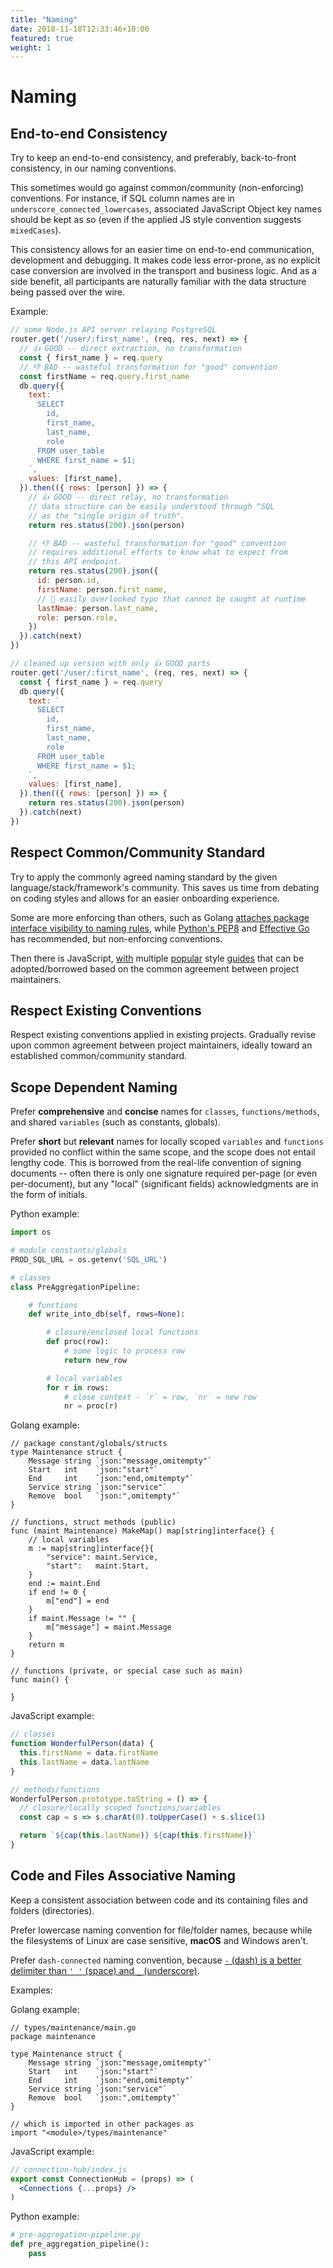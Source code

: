 ```yaml
---
title: "Naming"
date: 2018-11-18T12:33:46+10:00
featured: true
weight: 1
---
```


# Naming

## End-to-end Consistency

Try to keep an end-to-end consistency, and preferably, back-to-front consistency, in our naming conventions.

This sometimes would go against common/community (non-enforcing) conventions. For instance, if SQL column names are in `underscore_connected_lowercases`, associated JavaScript Object key names should be kept as so (even if the applied JS style convention suggests `mixedCases`).

This consistency allows for an easier time on end-to-end communication, development and debugging. It makes code less error-prone, as no explicit case conversion are involved in the transport and business logic. And as a side benefit, all participants are naturally familiar with the data structure being passed over the wire.

Example:

```javascript
// some Node.js API server relaying PostgreSQL
router.get('/user/:first_name', (req, res, next) => {
  // 👍 GOOD -- direct extraction, no transformation
  const { first_name } = req.query
  // 👎 BAD -- wasteful transformation for "good" convention
  const firstName = req.query.first_name
  db.query({
    text: `
      SELECT
        id,
        first_name,
        last_name,
        role
      FROM user_table
      WHERE first_name = $1;
    `,
    values: [first_name],
  }).then(({ rows: [person] }) => {
    // 👍 GOOD -- direct relay, no transformation
    // data structure can be easily understood through ^SQL
    // as the "single origin of truth".
    return res.status(200).json(person)

    // 👎 BAD -- wasteful transformation for "good" convention
    // requires additional efforts to know what to expect from
    // this API endpoint.
    return res.status(200).json({
      id: person.id,
      firstName: person.first_name,
      // 👀 easily overlooked typo that cannot be caught at runtime
      lastNmae: person.last_name,
      role: person.role,
    })
  }).catch(next)
})

// cleaned up version with only 👍 GOOD parts
router.get('/user/:first_name', (req, res, next) => {
  const { first_name } = req.query
  db.query({
    text: `
      SELECT
        id,
        first_name,
        last_name,
        role
      FROM user_table
      WHERE first_name = $1;
    `,
    values: [first_name],
  }).then(({ rows: [person] }) => {
    return res.status(200).json(person)
  }).catch(next)
})
```

## Respect Common/Community Standard

Try to apply the commonly agreed naming standard by the given language/stack/framework's community. This saves us time from debating on coding styles and allows for an easier onboarding experience.

Some are more enforcing than others, such as Golang [attaches package interface visibility to naming rules](https://tour.golang.org/basics/3), while [Python's PEP8](https://www.python.org/dev/peps/pep-0008/#naming-conventions) and [Effective Go](https://golang.org/doc/effective_go.html#names) has recommended, but non-enforcing conventions.

Then there is JavaScript, [with](https://google.github.io/styleguide/jsguide.html) multiple [popular](https://github.com/airbnb/javascript) style [guides](https://standardjs.com/) that can be adopted/borrowed based on the common agreement between project maintainers.

## Respect Existing Conventions

Respect existing conventions applied in existing projects. Gradually revise upon common agreement between project maintainers, ideally toward an established common/community standard.

## Scope Dependent Naming

Prefer **comprehensive** and **concise** names for `classes`, `functions/methods`, and shared `variables` (such as constants, globals).

Prefer **short** but **relevant** names for locally scoped `variables` and `functions` provided no conflict within the same scope, and the scope does not entail lengthy code. This is borrowed from the real-life convention of signing documents -- often there is only one signature required per-page (or even per-document), but any "local" (significant fields) acknowledgments are in the form of initials.

Python example:

```python
import os

# module constants/globals
PROD_SQL_URL = os.getenv('SQL_URL')

# classes
class PreAggregationPipeline:

    # functions
    def write_into_db(self, rows=None):

        # closure/enclosed local functions
        def proc(row):
            # some logic to process row
            return new_row

        # local variables
        for r in rows:
            # close context - `r` = row, `nr` = new row
            nr = proc(r)
```

Golang example:

```golang
// package constant/globals/structs
type Maintenance struct {
    Message string `json:"message,omitempty"`
    Start   int    `json:"start"`
    End     int    `json:"end,omitempty"`
    Service string `json:"service"`
    Remove  bool   `json:",omitempty"`
}

// functions, struct methods (public)
func (maint Maintenance) MakeMap() map[string]interface{} {
    // local variables
    m := map[string]interface{}{
        "service": maint.Service,
        "start":   maint.Start,
    }
    end := maint.End
    if end != 0 {
        m["end"] = end
    }
    if maint.Message != "" {
        m["message"] = maint.Message
    }
    return m
}

// functions (private, or special case such as main)
func main() {

}
```

JavaScript example:

```javascript
// classes
function WonderfulPerson(data) {
  this.firstName = data.firstName
  this.lastName = data.lastName
}

// methods/functions
WonderfulPerson.prototype.toString = () => {
  // closure/locally scoped functions/variables
  const cap = s => s.charAt(0).toUpperCase() + s.slice(1)

  return `${cap(this.lastName)} ${cap(this.firstName)}`
}
```

## Code and Files Associative Naming

Keep a consistent association between code and its containing files and folders (directories).

Prefer lowercase naming convention for file/folder names, because while the filesystems of Linux are case sensitive, **macOS** and Windows aren't.

Prefer `dash-connected` naming convention, because [`-` (dash) is a better delimiter than `' '` (space) and `_` (underscore)](https://blog.codinghorror.com/of-spaces-underscores-and-dashes/).

Examples:

Golang example:

```golang
// types/maintenance/main.go
package maintenance

type Maintenance struct {
    Message string `json:"message,omitempty"`
    Start   int    `json:"start"`
    End     int    `json:"end,omitempty"`
    Service string `json:"service"`
    Remove  bool   `json:",omitempty"`
}

// which is imported in other packages as
import "<module>/types/maintenance"
```

JavaScript example:

```jsx
// connection-hub/index.js
export const ConnectionHub = (props) => (
  <Connections {...props} />
)
```

Python example:

```python
# pre-aggregation-pipeline.py
def pre_aggregation_pipeline():
    pass
```
